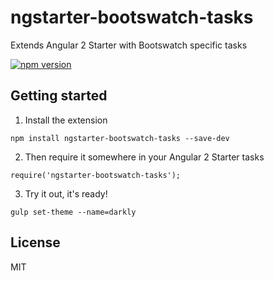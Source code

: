 # ngstarter-bootswatch-tasks
Extends Angular 2 Starter with Bootswatch specific tasks

[![npm version](https://badge.fury.io/js/ngstarter-bootswatch-tasks.svg)](https://badge.fury.io/js/ngstarter-bootswatch-tasks)

## Getting started
1. Install the extension
```
npm install ngstarter-bootswatch-tasks --save-dev
```

2. Then require it somewhere in your Angular 2 Starter tasks
```
require('ngstarter-bootswatch-tasks');
```

3. Try it out, it's ready!
```
gulp set-theme --name=darkly
```

## License
MIT
